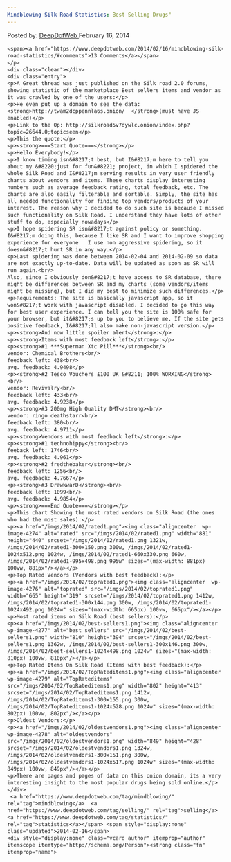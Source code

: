 ```yaml
---
Mindblowing Silk Road Statistics: Best Selling Drugs"
---
```

<article class="post-listing post-4264 post type-post status-publish format-standard has-post-thumbnail hentry  tag-mindblowing tag-selling tag-statistics">
    <div class="post-inner">
        <span>Posted by: <a href="https://www.deepdotweb.com/author/admin/" title="">DeepDotWeb </a></span>
    <span>February 16, 2014</span>
    
    <span><a href="https://www.deepdotweb.com/2014/02/16/mindblowing-silk-road-statistics/#comments">13 Comments</a></span>
    </p>
    <div class="clear"></div>
    <div class="entry">
    <p>A Great thread was just published on the Silk road 2.0 forums, showing statistic of the marketplace Best sellers items and vendor as it was crawled by one of the users:</p>
    <p>He even put up a domain to see the data: <strong>http://twam2dcppennla6s.onion/  </strong>(must have JS enabled)</p>
    <p>Link to the Op: http://silkroad5v7dywlc.onion/index.php?topic=26644.0;topicseen</p>
    <p>This the quote:</p>
    <p><strong>===Start Quote===</strong></p>
    <p>Hello Everybody!</p>
    <p>I know timing isn&#8217;t best, but I&#8217;m here to tell you about my &#8220;just for fun&#8221; project, in which I spidered the whole Silk Road and I&#8217;m serving results in very user friendly charts about vendors and items. These charts display interesting numbers such as average feedback rating, total feedback, etc. The charts are also easily filterable and sortable. Simply, the site has all needed functionality for finding top vendors/products of your interest. The reason why I decided to do such site is because I missed such functionality on Silk Road. I understand they have lots of other stuff to do, especially nowadays</p>
    <p>I hope spidering SR isn&#8217;t against policy or something. I&#8217;m doing this, because I like SR and I want to improve shopping experience for everyone   I use non aggressive spidering, so it doesn&#8217;t hurt SR in any way.</p>
    <p>Last spidering was done between 2014-02-04 and 2014-02-09 so data are not exactly up-to-date. Data will be updated as soon as SR will run again.<br/>
    Also, since I obviously don&#8217;t have access to SR database, there might be differences between SR and my charts (some vendors/items might be missing), but I did my best to minimize such differences.</p>
    <p>Requirements: The site is basically javascript app, so it won&#8217;t work with javascript disabled. I decided to go this way for best user experience. I can tell you the site is 100% safe for your browser, but it&#8217;s up to you to believe me. If the site gets positive feedback, I&#8217;ll also make non-javascript version.</p>
    <p><strong>And now little spoiler alert</strong>:</p>
    <p><strong>Items with most feedback left</strong>:</p>
    <p><strong>#1 ***Superman Xtc Pill***</strong><br/>
    vendor: Chemical Brothers<br/>
    feedback left: 438<br/>
    avg. feedback: 4.9498</p>
    <p><strong>#2 Tesco Vouchers £100 UK &#8211; 100% WORKING</strong><br/>
    vendor: Revivalry<br/>
    feedback left: 433<br/>
    avg. feedback: 4.9238</p>
    <p><strong>#3 200mg High Quality DMT</strong><br/>
    vendor: ringo deathstarr<br/>
    feedback left: 380<br/>
    avg. feedback: 4.9711</p>
    <p><strong>Vendors with most feedback left</strong>:</p>
    <p><strong>#1 technohippy</strong><br/>
    feeback left: 1746<br/>
    avg. feedback: 4.961</p>
    <p><strong>#2 fredthebaker</strong><br/>
    feedback left: 1256<br/>
    avg. feedback: 4.7667</p>
    <p><strong>#3 DrawkwarD</strong><br/>
    feedback left: 1099<br/>
    avg. feedback: 4.9854</p>
    <p><strong>===End Quote===</strong></p>
    <p>This chart Showing the most rated vendors on Silk Road (the ones who had the most sales):</p>
    <p><a href="/imgs/2014/02/rated1.png"><img class="aligncenter  wp-image-4274" alt="rated" src="/imgs/2014/02/rated1.png" width="881" height="440" srcset="/imgs/2014/02/rated1.png 1321w, /imgs/2014/02/rated1-300x150.png 300w, /imgs/2014/02/rated1-1024x512.png 1024w, /imgs/2014/02/rated1-660x330.png 660w, /imgs/2014/02/rated1-995x498.png 995w" sizes="(max-width: 881px) 100vw, 881px"/></a></p>
    <p>Top Rated Vendors (Vendors with best feedback):</p>
    <p><a href="/imgs/2014/02/toprated1.png"><img class="aligncenter  wp-image-4276" alt="toprated" src="/imgs/2014/02/toprated1.png" width="665" height="319" srcset="/imgs/2014/02/toprated1.png 1412w, /imgs/2014/02/toprated1-300x144.png 300w, /imgs/2014/02/toprated1-1024x492.png 1024w" sizes="(max-width: 665px) 100vw, 665px"/></a></p>
    <p>Most rated items on Silk Road (best sellers):</p>
    <p><a href="/imgs/2014/02/best-sellers1.png"><img class="aligncenter  wp-image-4277" alt="best sellers" src="/imgs/2014/02/best-sellers1.png" width="810" height="394" srcset="/imgs/2014/02/best-sellers1.png 1362w, /imgs/2014/02/best-sellers1-300x146.png 300w, /imgs/2014/02/best-sellers1-1024x498.png 1024w" sizes="(max-width: 810px) 100vw, 810px"/></a></p>
    <p>Top Rated Items On Silk Road (Items with best feedback):</p>
    <p><a href="/imgs/2014/02/TopRateditems1.png"><img class="aligncenter  wp-image-4279" alt="TopRateditems" src="/imgs/2014/02/TopRateditems1.png" width="802" height="413" srcset="/imgs/2014/02/TopRateditems1.png 1412w, /imgs/2014/02/TopRateditems1-300x155.png 300w, /imgs/2014/02/TopRateditems1-1024x528.png 1024w" sizes="(max-width: 802px) 100vw, 802px"/></a></p>
    <p>Oldest Vendors:</p>
    <p><a href="/imgs/2014/02/oldestvendors1.png"><img class="aligncenter  wp-image-4278" alt="oldestvendors" src="/imgs/2014/02/oldestvendors1.png" width="849" height="428" srcset="/imgs/2014/02/oldestvendors1.png 1324w, /imgs/2014/02/oldestvendors1-300x151.png 300w, /imgs/2014/02/oldestvendors1-1024x517.png 1024w" sizes="(max-width: 849px) 100vw, 849px"/></a></p>
    <p>There are pages and pages of data on this onion domain, its a very interesting insight to the most popular drugs being sold online.</p>
    </div>
     <a href="https://www.deepdotweb.com/tag/mindblowing/" rel="tag">mindblowing</a>  <a href="https://www.deepdotweb.com/tag/selling/" rel="tag">selling</a> <a href="https://www.deepdotweb.com/tag/statistics/" rel="tag">statistics</a></span> <span style="display:none" class="updated">2014-02-16</span>
    <div style="display:none" class="vcard author" itemprop="author" itemscope itemtype="http://schema.org/Person"><strong class="fn" itemprop="name">
    
